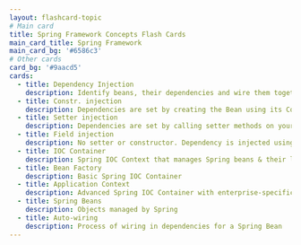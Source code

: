```yaml
---
layout: flashcard-topic
# Main card
title: Spring Framework Concepts Flash Cards
main_card_title: Spring Framework
main_card_bg: '#6586c3'
# Other cards
card_bg: '#9aacd5'
cards:
  - title: Dependency Injection
    description: Identify beans, their dependencies and wire them together (provides IOC - Inversion of Control)
  - title: Constr. injection
    description: Dependencies are set by creating the Bean using its Constructor
  - title: Setter injection
    description: Dependencies are set by calling setter methods on your beans
  - title: Field injection
    description: No setter or constructor. Dependency is injected using reflection.
  - title: IOC Container
    description: Spring IOC Context that manages Spring beans & their lifecycle
  - title: Bean Factory
    description: Basic Spring IOC Container
  - title: Application Context
    description: Advanced Spring IOC Container with enterprise-specific features - Easy to use in web applications with internationalization features and good integration with Spring AOP
  - title: Spring Beans
    description: Objects managed by Spring
  - title: Auto-wiring
    description: Process of wiring in dependencies for a Spring Bean
---
```

